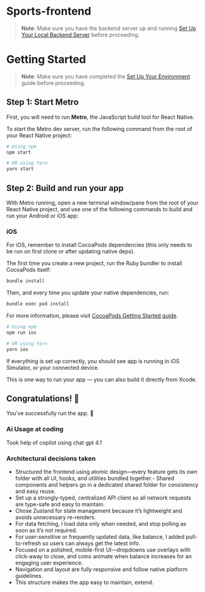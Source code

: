# Sports-frontend
> **Note**: Make sure you have the backend server up and running [Set Up Your Local Backend Server](https://github.com/premhowli/SharpStakes-backend) before proceeding.

# Getting Started

> **Note**: Make sure you have completed the [Set Up Your Environment](https://reactnative.dev/docs/set-up-your-environment) guide before proceeding.

## Step 1: Start Metro

First, you will need to run **Metro**, the JavaScript build tool for React Native.

To start the Metro dev server, run the following command from the root of your React Native project:

```sh
# Using npm
npm start

# OR using Yarn
yarn start
```

## Step 2: Build and run your app

With Metro running, open a new terminal window/pane from the root of your React Native project, and use one of the following commands to build and run your Android or iOS app:

### iOS

For iOS, remember to install CocoaPods dependencies (this only needs to be run on first clone or after updating native deps).

The first time you create a new project, run the Ruby bundler to install CocoaPods itself:

```sh
bundle install
```

Then, and every time you update your native dependencies, run:

```sh
bundle exec pod install
```

For more information, please visit [CocoaPods Getting Started guide](https://guides.cocoapods.org/using/getting-started.html).

```sh
# Using npm
npm run ios

# OR using Yarn
yarn ios
```

If everything is set up correctly, you should see app is running in iOS Simulator, or your connected device.

This is one way to run your app — you can also build it directly from Xcode.

## Congratulations! :tada:

You've successfully run the app. :partying_face:

### Ai Usage at coding
Took help of copilot using chat gpt 4.1

### Architectural decisions taken
- Structured the frontend using atomic design—every feature gets its own folder with all UI, hooks, and utilities bundled together.- Shared components and helpers go in a dedicated shared folder for consistency and easy reuse.
- Set up a strongly-typed, centralized API client so all network requests are type-safe and easy to maintain.
- Chose Zustand for state management because it’s lightweight and avoids unnecessary re-renders.
 - For data fetching, I load data only when needed, and stop polling as soon as it’s not required.
 - For user-sensitive or frequently updated data, like balance, I added pull-to-refresh so users can always get the latest info.
 - Focused on a polished, mobile-first UI—dropdowns use overlays with click-away to close, and coins animate when balance increases for an engaging user experience.
 - Navigation and layout are fully responsive and follow native platform guidelines.
 - This structure makes the app easy to maintain, extend.



